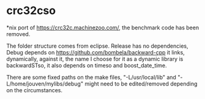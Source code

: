 # crc32cso
*nix port of https://crc32c.machinezoo.com/, the benchmark code has been removed.

The folder structure comes from eclipse. Release has no dependencies, Debug depends on https://github.com/bombela/backward-cpp it links, dynamically, against it, the name I choose for it as a dynamic library is backwardSTso, it also depends on timeso and boost_date_time.

There are some fixed paths on the make files, "-L/usr/local/lib" and "-L/home/jouven/mylibs/debug" might need to be edited/removed depending on the circumstances.
